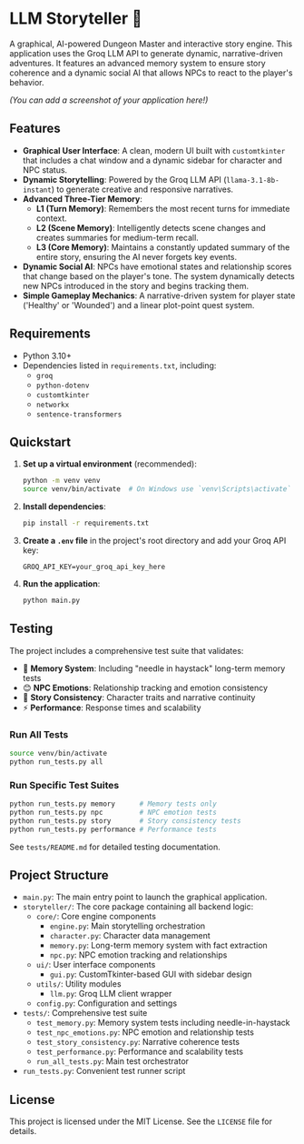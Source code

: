 # LLM Storyteller 🐉

A graphical, AI-powered Dungeon Master and interactive story engine. This application uses the Groq LLM API to generate dynamic, narrative-driven adventures. It features an advanced memory system to ensure story coherence and a dynamic social AI that allows NPCs to react to the player's behavior.

*(You can add a screenshot of your application here!)*

## Features

* **Graphical User Interface**: A clean, modern UI built with `customtkinter` that includes a chat window and a dynamic sidebar for character and NPC status.
* **Dynamic Storytelling**: Powered by the Groq LLM API (`llama-3.1-8b-instant`) to generate creative and responsive narratives.
* **Advanced Three-Tier Memory**:
    * **L1 (Turn Memory)**: Remembers the most recent turns for immediate context.
    * **L2 (Scene Memory)**: Intelligently detects scene changes and creates summaries for medium-term recall.
    * **L3 (Core Memory)**: Maintains a constantly updated summary of the entire story, ensuring the AI never forgets key events.
* **Dynamic Social AI**: NPCs have emotional states and relationship scores that change based on the player's tone. The system dynamically detects new NPCs introduced in the story and begins tracking them.
* **Simple Gameplay Mechanics**: A narrative-driven system for player state ('Healthy' or 'Wounded') and a linear plot-point quest system.

## Requirements

* Python 3.10+
* Dependencies listed in `requirements.txt`, including:
    * `groq`
    * `python-dotenv`
    * `customtkinter`
    * `networkx`
    * `sentence-transformers`

## Quickstart

1.  **Set up a virtual environment** (recommended):
    ```bash
    python -m venv venv
    source venv/bin/activate  # On Windows use `venv\Scripts\activate`
    ```

2.  **Install dependencies**:
    ```bash
    pip install -r requirements.txt
    ```

3.  **Create a `.env` file** in the project's root directory and add your Groq API key:
    ```text
    GROQ_API_KEY=your_groq_api_key_here
    ```

4.  **Run the application**:
    ```bash
    python main.py
    ```

## Testing

The project includes a comprehensive test suite that validates:
- 🧠 **Memory System**: Including "needle in haystack" long-term memory tests
- 😊 **NPC Emotions**: Relationship tracking and emotion consistency
- 📖 **Story Consistency**: Character traits and narrative continuity  
- ⚡ **Performance**: Response times and scalability

### Run All Tests
```bash
source venv/bin/activate
python run_tests.py all
```

### Run Specific Test Suites
```bash
python run_tests.py memory      # Memory tests only
python run_tests.py npc         # NPC emotion tests
python run_tests.py story       # Story consistency tests
python run_tests.py performance # Performance tests
```

See `tests/README.md` for detailed testing documentation.

## Project Structure

* `main.py`: The main entry point to launch the graphical application.
* `storyteller/`: The core package containing all backend logic:
    * `core/`: Core engine components
        * `engine.py`: Main storytelling orchestration
        * `character.py`: Character data management
        * `memory.py`: Long-term memory system with fact extraction
        * `npc.py`: NPC emotion tracking and relationships
    * `ui/`: User interface components
        * `gui.py`: CustomTkinter-based GUI with sidebar design
    * `utils/`: Utility modules
        * `llm.py`: Groq LLM client wrapper
    * `config.py`: Configuration and settings
* `tests/`: Comprehensive test suite
    * `test_memory.py`: Memory system tests including needle-in-haystack
    * `test_npc_emotions.py`: NPC emotion and relationship tests
    * `test_story_consistency.py`: Narrative coherence tests
    * `test_performance.py`: Performance and scalability tests
    * `run_all_tests.py`: Main test orchestrator
* `run_tests.py`: Convenient test runner script

## License

This project is licensed under the MIT License. See the `LICENSE` file for details.